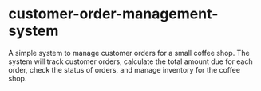 # customer-order-management-system
A simple system to manage customer orders for a small coffee shop. The system will track customer orders, calculate the total amount due for each order, check the status of orders, and manage inventory for the coffee shop.
